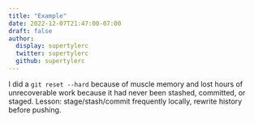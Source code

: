 ```yaml
---
title: "Example"
date: 2022-12-07T21:47:00-07:00
draft: false
author:
  display: supertylerc
  twitter: supertylerc
  github: supertylerc
---
```


I did a `git reset --hard` because of muscle memory and lost hours of
unrecoverable work because it had never been stashed, committed, or
staged.  Lesson: stage/stash/commit frequently locally, rewrite history
before pushing.
